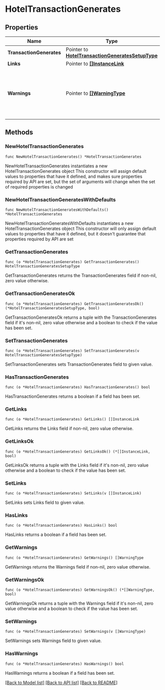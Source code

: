 # HotelTransactionGenerates

## Properties

Name | Type | Description | Notes
------------ | ------------- | ------------- | -------------
**TransactionGenerates** | Pointer to [**HotelTransactionGeneratesSetupType**](HotelTransactionGeneratesSetupType.md) |  | [optional] 
**Links** | Pointer to [**[]InstanceLink**](InstanceLink.md) |  | [optional] 
**Warnings** | Pointer to [**[]WarningType**](WarningType.md) | Used in conjunction with the Success element to define a business error. | [optional] 

## Methods

### NewHotelTransactionGenerates

`func NewHotelTransactionGenerates() *HotelTransactionGenerates`

NewHotelTransactionGenerates instantiates a new HotelTransactionGenerates object
This constructor will assign default values to properties that have it defined,
and makes sure properties required by API are set, but the set of arguments
will change when the set of required properties is changed

### NewHotelTransactionGeneratesWithDefaults

`func NewHotelTransactionGeneratesWithDefaults() *HotelTransactionGenerates`

NewHotelTransactionGeneratesWithDefaults instantiates a new HotelTransactionGenerates object
This constructor will only assign default values to properties that have it defined,
but it doesn't guarantee that properties required by API are set

### GetTransactionGenerates

`func (o *HotelTransactionGenerates) GetTransactionGenerates() HotelTransactionGeneratesSetupType`

GetTransactionGenerates returns the TransactionGenerates field if non-nil, zero value otherwise.

### GetTransactionGeneratesOk

`func (o *HotelTransactionGenerates) GetTransactionGeneratesOk() (*HotelTransactionGeneratesSetupType, bool)`

GetTransactionGeneratesOk returns a tuple with the TransactionGenerates field if it's non-nil, zero value otherwise
and a boolean to check if the value has been set.

### SetTransactionGenerates

`func (o *HotelTransactionGenerates) SetTransactionGenerates(v HotelTransactionGeneratesSetupType)`

SetTransactionGenerates sets TransactionGenerates field to given value.

### HasTransactionGenerates

`func (o *HotelTransactionGenerates) HasTransactionGenerates() bool`

HasTransactionGenerates returns a boolean if a field has been set.

### GetLinks

`func (o *HotelTransactionGenerates) GetLinks() []InstanceLink`

GetLinks returns the Links field if non-nil, zero value otherwise.

### GetLinksOk

`func (o *HotelTransactionGenerates) GetLinksOk() (*[]InstanceLink, bool)`

GetLinksOk returns a tuple with the Links field if it's non-nil, zero value otherwise
and a boolean to check if the value has been set.

### SetLinks

`func (o *HotelTransactionGenerates) SetLinks(v []InstanceLink)`

SetLinks sets Links field to given value.

### HasLinks

`func (o *HotelTransactionGenerates) HasLinks() bool`

HasLinks returns a boolean if a field has been set.

### GetWarnings

`func (o *HotelTransactionGenerates) GetWarnings() []WarningType`

GetWarnings returns the Warnings field if non-nil, zero value otherwise.

### GetWarningsOk

`func (o *HotelTransactionGenerates) GetWarningsOk() (*[]WarningType, bool)`

GetWarningsOk returns a tuple with the Warnings field if it's non-nil, zero value otherwise
and a boolean to check if the value has been set.

### SetWarnings

`func (o *HotelTransactionGenerates) SetWarnings(v []WarningType)`

SetWarnings sets Warnings field to given value.

### HasWarnings

`func (o *HotelTransactionGenerates) HasWarnings() bool`

HasWarnings returns a boolean if a field has been set.


[[Back to Model list]](../README.md#documentation-for-models) [[Back to API list]](../README.md#documentation-for-api-endpoints) [[Back to README]](../README.md)


